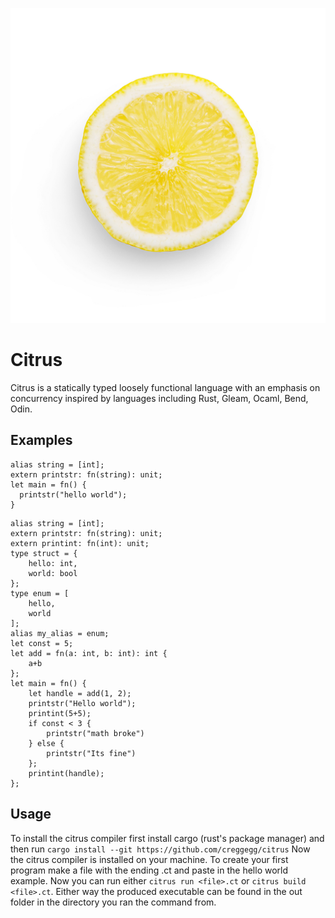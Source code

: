 <p align="center">
  <img src="./lemon.jpg">
</p>

# Citrus
Citrus is a statically typed loosely functional language with an emphasis on concurrency inspired by languages including Rust, Gleam, Ocaml, Bend, Odin. 
## Examples
```
alias string = [int];
extern printstr: fn(string): unit;
let main = fn() {
  printstr("hello world");
}
```
```
alias string = [int];
extern printstr: fn(string): unit;
extern printint: fn(int): unit;
type struct = {
	hello: int,
	world: bool
};
type enum = [
	hello,
	world
];
alias my_alias = enum;
let const = 5;
let add = fn(a: int, b: int): int {
	a+b
};
let main = fn() {
	let handle = add(1, 2);  
	printstr("Hello world");  
	printint(5+5);  
	if const < 3 {   
		printstr("math broke")  
	} else {   
		printstr("Its fine")  
	};  
	printint(handle); 
};
```

## Usage
To install the citrus compiler first install cargo (rust's package manager) and then run `cargo install --git https://github.com/creggegg/citrus`
Now the citrus compiler is installed on your machine. To create your first program make a file with the ending .ct and paste in the hello world example. Now you can run either `citrus run <file>.ct` or `citrus build <file>.ct`. Either way the produced executable can be found in the out folder in the directory you ran the command from.
